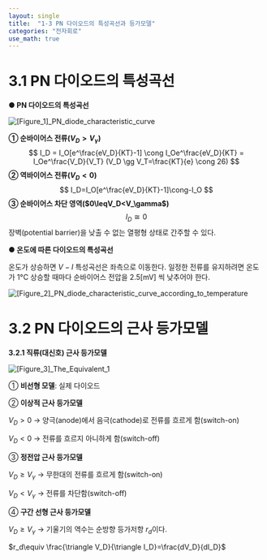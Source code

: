 ```yaml
---
layout: single
title:  "1-3 PN 다이오드의 특성곡선과 등가모델"
categories: "전자회로"
use_math: true
---
```


# 3.1 PN 다이오드의 특성곡선

**● PN 다이오드의 특성곡선**

![[Figure_1]_PN_diode_characteristic_curve]({{site.url}}/images/2024-03-31-first/[Figure_1]_PN_diode_characteristic_curve-1712025739270-3.png)

**① 순바이어스 전류($V_D>V_\gamma$)**
$$
I_D = I_O[e^\frac{eV_D}{KT}-1] \cong I_Oe^\frac{eV_D}{KT} = I_Oe^\frac{V_D}{V_T} (V_D \gg V_T=\frac{KT}{e} \cong 26)
$$
**② 역바이어스 전류($V_D<0$)**
$$
I_D=I_O[e^\frac{eV_D}{KT}-1]\cong-I_O
$$
**③ 순바이어스 차단 영역($0\leqV_D<V_\gamma$)**
$$
I_D\cong0
$$
장벽(potential barrier)을 낮출 수 없는 열평형 상태로 간주할 수 있다.



**● 온도에 따른 다이오드의 특성곡선**

온도가 상승하면 $V-I$ 특성곡선은 좌측으로 이동한다. 일정한 전류를 유지하려면 온도가 1°C 상승할 때마다 순바이어스 전압을 2.5[mV] 씩 낮추어야 한다.

![[Figure_2]_PN_diode_characteristic_curve_according_to_temperature]({{site.url}}/images/2024-03-31-first/[Figure_2]_PN_diode_characteristic_curve_according_to_temperature.jpg)



# 3.2 PN 다이오드의 근사 등가모델

**3.2.1 직류(대신호) 근사 등가모델**

![[Figure_3]_The_Equivalent_1]({{site.url}}/images/2024-03-31-first/[Figure_3]_The_Equivalent_1.jpg)

① **비선형 모델**: 실제 다이오드

② **이상적 근사 등가모델**

$V_D>0$ → 양극(anode)에서 음극(cathode)로 전류를 흐르게 함(switch-on)

$V_D<0$ → 전류를 흐르지 아니하게 함(switch-off)

③ **정전압 근사 등가모델**

$V_D \geq V_\gamma$ → 무한대의 전류를 흐르게 함(switch-on)

$V_D < V_\gamma$ → 전류를 차단함(switch-off)

④ **구간 선형 근사 등가모델**

$V_D \geq V_\gamma$ → 기울기의 역수는 순방향 등가저항 $r_d$이다.

$r_d\equiv \frac{\triangle V_D}{\triangle I_D}=\frac{dV_D}{dI_D}$